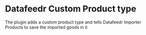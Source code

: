 # Datafeedr Custom Product type

The plugin adds a custom product type and tells Datafeedr Importer Products to save the imported goods in it
